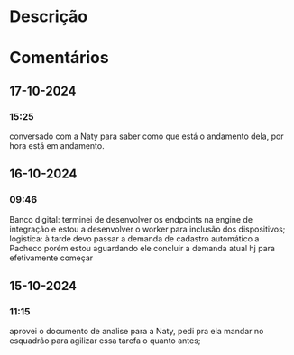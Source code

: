 # Descrição
# Comentários
## 17-10-2024
### 15:25
conversado com a Naty para saber como que está o andamento dela, por hora está em andamento. 
## 16-10-2024
### 09:46
Banco digital: terminei de desenvolver os endpoints na engine de integração e estou a desenvolver o worker para inclusão dos dispositivos;  
logistica: à tarde devo passar a demanda de cadastro automático a Pacheco porém estou aguardando ele concluir a demanda atual hj para efetivamente começar
## 15-10-2024
### 11:15
aprovei o documento de analise para a Naty, pedi pra ela mandar no esquadrão para agilizar essa tarefa o quanto antes; 
